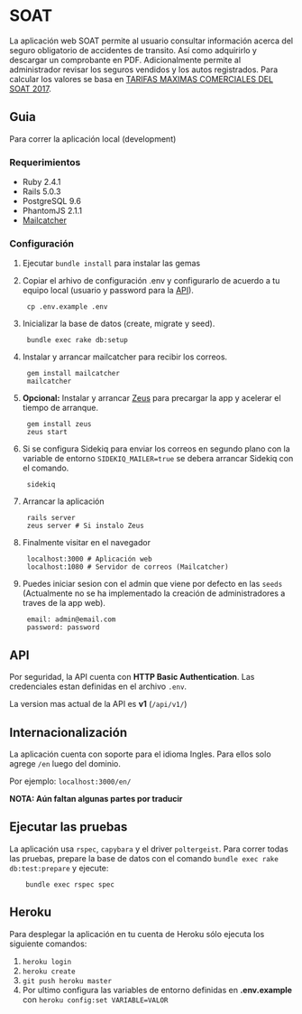 # SOAT

La aplicación web SOAT permite al usuario consultar información acerca del seguro obligatorio de accidentes de transito. Así como adquirirlo y descargar un comprobante en PDF.
Adicionalmente permite al administrador revisar los seguros vendidos y los autos registrados.
Para calcular los valores se basa en [TARIFAS MAXIMAS COMERCIALES DEL SOAT 2017](http://www.fasecolda.com/files/1114/8406/4009/Tarifas_soat_2016C004-09.pdf).

## Guia

Para correr la aplicación local (development)

### Requerimientos

* Ruby 2.4.1
* Rails 5.0.3
* PostgreSQL 9.6
* PhantomJS 2.1.1
* [Mailcatcher](https://mailcatcher.me/)

### Configuración

1. Ejecutar `bundle install` para instalar las gemas
2. Copiar el arhivo de configuración .env y configurarlo de acuerdo a tu equipo local (usuario y password para la [API](#api)).

        cp .env.example .env

3. Inicializar la base de datos (create, migrate y seed).

        bundle exec rake db:setup

4. Instalar y arrancar mailcatcher para recibir los correos.

        gem install mailcatcher
        mailcatcher

5. **Opcional:** Instalar y arrancar [Zeus](https://github.com/burke/zeus) para precargar la app y acelerar el tiempo de arranque.

        gem install zeus
        zeus start

6. Si se configura Sidekiq para enviar los correos en segundo plano con la variable de entorno `SIDEKIQ_MAILER=true` se debera arrancar Sidekiq con el comando.

        sidekiq

7. Arrancar la aplicación

        rails server
        zeus server # Si instalo Zeus

8. Finalmente visitar en el navegador

        localhost:3000 # Aplicación web
        localhost:1080 # Servidor de correos (Mailcatcher)

9. Puedes iniciar sesion con el admin que viene por defecto en las `seeds` (Actualmente no se ha implementado la creación de administradores a traves de la app web).

        email: admin@email.com
        password: password

## API

Por seguridad, la API cuenta con **HTTP Basic Authentication**. Las credenciales estan definidas en el archivo `.env`.

La version mas actual de la API es **v1** (`/api/v1/`)

## Internacionalización

La aplicación cuenta con soporte para el idioma Ingles. Para ellos solo agrege `/en` luego del dominio.

Por ejemplo: `localhost:3000/en/`

**NOTA: Aún faltan algunas partes por traducir**

## Ejecutar las pruebas

La aplicación usa `rspec`, `capybara` y el driver `poltergeist`. Para correr todas las pruebas, prepare la base de datos con el comando `bundle exec rake db:test:prepare` y ejecute:

        bundle exec rspec spec

## Heroku

Para desplegar la aplicación en tu cuenta de Heroku sólo ejecuta los siguiente comandos:

1. `heroku login`
2. `heroku create`
3. `git push heroku master`
4. Por ultimo configura las variables de entorno definidas en **.env.example** con `heroku config:set VARIABLE=VALOR`
